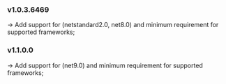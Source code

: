 ### **v1.0.3.6469**
-> Add support for (netstandard2.0, net8.0) and minimum requirement for supported frameworks;

### **v1.1.0.0**
-> Add support for (net9.0) and minimum requirement for supported frameworks; <br/>
